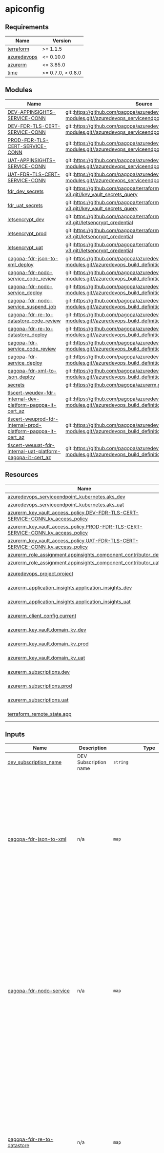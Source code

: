 # apiconfig

<!-- BEGINNING OF PRE-COMMIT-TERRAFORM DOCS HOOK -->
## Requirements

| Name | Version |
|------|---------|
| <a name="requirement_terraform"></a> [terraform](#requirement\_terraform) | >= 1.1.5 |
| <a name="requirement_azuredevops"></a> [azuredevops](#requirement\_azuredevops) | <= 0.10.0 |
| <a name="requirement_azurerm"></a> [azurerm](#requirement\_azurerm) | <= 3.85.0 |
| <a name="requirement_time"></a> [time](#requirement\_time) | >= 0.7.0, < 0.8.0 |

## Modules

| Name | Source | Version |
|------|--------|---------|
| <a name="module_DEV-APPINSIGHTS-SERVICE-CONN"></a> [DEV-APPINSIGHTS-SERVICE-CONN](#module\_DEV-APPINSIGHTS-SERVICE-CONN) | git::https://github.com/pagopa/azuredevops-tf-modules.git//azuredevops_serviceendpoint_federated | v4.1.5 |
| <a name="module_DEV-FDR-TLS-CERT-SERVICE-CONN"></a> [DEV-FDR-TLS-CERT-SERVICE-CONN](#module\_DEV-FDR-TLS-CERT-SERVICE-CONN) | git::https://github.com/pagopa/azuredevops-tf-modules.git//azuredevops_serviceendpoint_federated | v4.1.5 |
| <a name="module_PROD-FDR-TLS-CERT-SERVICE-CONN"></a> [PROD-FDR-TLS-CERT-SERVICE-CONN](#module\_PROD-FDR-TLS-CERT-SERVICE-CONN) | git::https://github.com/pagopa/azuredevops-tf-modules.git//azuredevops_serviceendpoint_federated | v4.1.5 |
| <a name="module_UAT-APPINSIGHTS-SERVICE-CONN"></a> [UAT-APPINSIGHTS-SERVICE-CONN](#module\_UAT-APPINSIGHTS-SERVICE-CONN) | git::https://github.com/pagopa/azuredevops-tf-modules.git//azuredevops_serviceendpoint_federated | v4.1.5 |
| <a name="module_UAT-FDR-TLS-CERT-SERVICE-CONN"></a> [UAT-FDR-TLS-CERT-SERVICE-CONN](#module\_UAT-FDR-TLS-CERT-SERVICE-CONN) | git::https://github.com/pagopa/azuredevops-tf-modules.git//azuredevops_serviceendpoint_federated | v4.1.5 |
| <a name="module_fdr_dev_secrets"></a> [fdr\_dev\_secrets](#module\_fdr\_dev\_secrets) | git::https://github.com/pagopa/terraform-azurerm-v3.git//key_vault_secrets_query | v7.39.0 |
| <a name="module_fdr_uat_secrets"></a> [fdr\_uat\_secrets](#module\_fdr\_uat\_secrets) | git::https://github.com/pagopa/terraform-azurerm-v3.git//key_vault_secrets_query | v7.39.0 |
| <a name="module_letsencrypt_dev"></a> [letsencrypt\_dev](#module\_letsencrypt\_dev) | git::https://github.com/pagopa/terraform-azurerm-v3.git//letsencrypt_credential | v7.39.0 |
| <a name="module_letsencrypt_prod"></a> [letsencrypt\_prod](#module\_letsencrypt\_prod) | git::https://github.com/pagopa/terraform-azurerm-v3.git//letsencrypt_credential | v7.39.0 |
| <a name="module_letsencrypt_uat"></a> [letsencrypt\_uat](#module\_letsencrypt\_uat) | git::https://github.com/pagopa/terraform-azurerm-v3.git//letsencrypt_credential | v7.39.0 |
| <a name="module_pagopa-fdr-json-to-xml_deploy"></a> [pagopa-fdr-json-to-xml\_deploy](#module\_pagopa-fdr-json-to-xml\_deploy) | git::https://github.com/pagopa/azuredevops-tf-modules.git//azuredevops_build_definition_deploy | v4.1.5 |
| <a name="module_pagopa-fdr-nodo-service_code_review"></a> [pagopa-fdr-nodo-service\_code\_review](#module\_pagopa-fdr-nodo-service\_code\_review) | git::https://github.com/pagopa/azuredevops-tf-modules.git//azuredevops_build_definition_code_review | v4.1.5 |
| <a name="module_pagopa-fdr-nodo-service_deploy"></a> [pagopa-fdr-nodo-service\_deploy](#module\_pagopa-fdr-nodo-service\_deploy) | git::https://github.com/pagopa/azuredevops-tf-modules.git//azuredevops_build_definition_deploy | v4.1.5 |
| <a name="module_pagopa-fdr-nodo-service_suspend_job"></a> [pagopa-fdr-nodo-service\_suspend\_job](#module\_pagopa-fdr-nodo-service\_suspend\_job) | git::https://github.com/pagopa/azuredevops-tf-modules.git//azuredevops_build_definition_generic | v4.1.5 |
| <a name="module_pagopa-fdr-re-to-datastore_code_review"></a> [pagopa-fdr-re-to-datastore\_code\_review](#module\_pagopa-fdr-re-to-datastore\_code\_review) | git::https://github.com/pagopa/azuredevops-tf-modules.git//azuredevops_build_definition_code_review | v4.1.5 |
| <a name="module_pagopa-fdr-re-to-datastore_deploy"></a> [pagopa-fdr-re-to-datastore\_deploy](#module\_pagopa-fdr-re-to-datastore\_deploy) | git::https://github.com/pagopa/azuredevops-tf-modules.git//azuredevops_build_definition_deploy | v4.1.5 |
| <a name="module_pagopa-fdr-service_code_review"></a> [pagopa-fdr-service\_code\_review](#module\_pagopa-fdr-service\_code\_review) | git::https://github.com/pagopa/azuredevops-tf-modules.git//azuredevops_build_definition_code_review | v4.1.5 |
| <a name="module_pagopa-fdr-service_deploy"></a> [pagopa-fdr-service\_deploy](#module\_pagopa-fdr-service\_deploy) | git::https://github.com/pagopa/azuredevops-tf-modules.git//azuredevops_build_definition_deploy | v4.1.5 |
| <a name="module_pagopa-fdr-xml-to-json_deploy"></a> [pagopa-fdr-xml-to-json\_deploy](#module\_pagopa-fdr-xml-to-json\_deploy) | git::https://github.com/pagopa/azuredevops-tf-modules.git//azuredevops_build_definition_deploy | v4.1.5 |
| <a name="module_secrets"></a> [secrets](#module\_secrets) | git::https://github.com/pagopa/azurerm.git//key_vault_secrets_query | v2.0.4 |
| <a name="module_tlscert-weudev-fdr-internal-dev-platform-pagopa-it-cert_az"></a> [tlscert-weudev-fdr-internal-dev-platform-pagopa-it-cert\_az](#module\_tlscert-weudev-fdr-internal-dev-platform-pagopa-it-cert\_az) | git::https://github.com/pagopa/azuredevops-tf-modules.git//azuredevops_build_definition_tls_cert_federated | v4.1.5 |
| <a name="module_tlscert-weuprod-fdr-internal-prod-platform-pagopa-it-cert_az"></a> [tlscert-weuprod-fdr-internal-prod-platform-pagopa-it-cert\_az](#module\_tlscert-weuprod-fdr-internal-prod-platform-pagopa-it-cert\_az) | git::https://github.com/pagopa/azuredevops-tf-modules.git//azuredevops_build_definition_tls_cert_federated | v4.1.5 |
| <a name="module_tlscert-weuuat-fdr-internal-uat-platform-pagopa-it-cert_az"></a> [tlscert-weuuat-fdr-internal-uat-platform-pagopa-it-cert\_az](#module\_tlscert-weuuat-fdr-internal-uat-platform-pagopa-it-cert\_az) | git::https://github.com/pagopa/azuredevops-tf-modules.git//azuredevops_build_definition_tls_cert_federated | v4.1.5 |

## Resources

| Name | Type |
|------|------|
| [azuredevops_serviceendpoint_kubernetes.aks_dev](https://registry.terraform.io/providers/microsoft/azuredevops/latest/docs/resources/serviceendpoint_kubernetes) | resource |
| [azuredevops_serviceendpoint_kubernetes.aks_uat](https://registry.terraform.io/providers/microsoft/azuredevops/latest/docs/resources/serviceendpoint_kubernetes) | resource |
| [azurerm_key_vault_access_policy.DEV-FDR-TLS-CERT-SERVICE-CONN_kv_access_policy](https://registry.terraform.io/providers/hashicorp/azurerm/latest/docs/resources/key_vault_access_policy) | resource |
| [azurerm_key_vault_access_policy.PROD-FDR-TLS-CERT-SERVICE-CONN_kv_access_policy](https://registry.terraform.io/providers/hashicorp/azurerm/latest/docs/resources/key_vault_access_policy) | resource |
| [azurerm_key_vault_access_policy.UAT-FDR-TLS-CERT-SERVICE-CONN_kv_access_policy](https://registry.terraform.io/providers/hashicorp/azurerm/latest/docs/resources/key_vault_access_policy) | resource |
| [azurerm_role_assignment.appinsights_component_contributor_dev](https://registry.terraform.io/providers/hashicorp/azurerm/latest/docs/resources/role_assignment) | resource |
| [azurerm_role_assignment.appinsights_component_contributor_uat](https://registry.terraform.io/providers/hashicorp/azurerm/latest/docs/resources/role_assignment) | resource |
| [azuredevops_project.project](https://registry.terraform.io/providers/microsoft/azuredevops/latest/docs/data-sources/project) | data source |
| [azurerm_application_insights.application_insights_dev](https://registry.terraform.io/providers/hashicorp/azurerm/latest/docs/data-sources/application_insights) | data source |
| [azurerm_application_insights.application_insights_uat](https://registry.terraform.io/providers/hashicorp/azurerm/latest/docs/data-sources/application_insights) | data source |
| [azurerm_client_config.current](https://registry.terraform.io/providers/hashicorp/azurerm/latest/docs/data-sources/client_config) | data source |
| [azurerm_key_vault.domain_kv_dev](https://registry.terraform.io/providers/hashicorp/azurerm/latest/docs/data-sources/key_vault) | data source |
| [azurerm_key_vault.domain_kv_prod](https://registry.terraform.io/providers/hashicorp/azurerm/latest/docs/data-sources/key_vault) | data source |
| [azurerm_key_vault.domain_kv_uat](https://registry.terraform.io/providers/hashicorp/azurerm/latest/docs/data-sources/key_vault) | data source |
| [azurerm_subscriptions.dev](https://registry.terraform.io/providers/hashicorp/azurerm/latest/docs/data-sources/subscriptions) | data source |
| [azurerm_subscriptions.prod](https://registry.terraform.io/providers/hashicorp/azurerm/latest/docs/data-sources/subscriptions) | data source |
| [azurerm_subscriptions.uat](https://registry.terraform.io/providers/hashicorp/azurerm/latest/docs/data-sources/subscriptions) | data source |
| [terraform_remote_state.app](https://registry.terraform.io/providers/hashicorp/terraform/latest/docs/data-sources/remote_state) | data source |

## Inputs

| Name | Description | Type | Default | Required |
|------|-------------|------|---------|:--------:|
| <a name="input_dev_subscription_name"></a> [dev\_subscription\_name](#input\_dev\_subscription\_name) | DEV Subscription name | `string` | n/a | yes |
| <a name="input_pagopa-fdr-json-to-xml"></a> [pagopa-fdr-json-to-xml](#input\_pagopa-fdr-json-to-xml) | n/a | `map` | <pre>{<br>  "pipeline": {<br>    "enable_code_review": false,<br>    "enable_deploy": true,<br>    "sonarcloud": {<br>      "org": "pagopa",<br>      "project_key": "pagopa_pagopa-fdr-json-to-xml",<br>      "project_name": "pagopa-fdr-json-to-xml",<br>      "service_connection": "SONARCLOUD-SERVICE-CONN"<br>    }<br>  },<br>  "repository": {<br>    "branch_name": "refs/heads/main",<br>    "name": "pagopa-fdr-json-to-xml",<br>    "organization": "pagopa",<br>    "pipelines_path": ".devops",<br>    "yml_prefix_name": null<br>  }<br>}</pre> | no |
| <a name="input_pagopa-fdr-nodo-service"></a> [pagopa-fdr-nodo-service](#input\_pagopa-fdr-nodo-service) | n/a | `map` | <pre>{<br>  "pipeline": {<br>    "enable_code_review": true,<br>    "enable_deploy": true,<br>    "sonarcloud": {<br>      "org": "pagopa",<br>      "project_key": "pagopa_pagopa-fdr-nodo-dei-pagamenti",<br>      "project_name": "pagopa-fdr-nodo-dei-pagamenti",<br>      "service_connection": "SONARCLOUD-SERVICE-CONN"<br>    },<br>    "suspend_job": {<br>      "enabled": true,<br>      "name": "suspend-job-pipeline",<br>      "pipeline_yml_filename": "suspend-job-pipelines.yml"<br>    }<br>  },<br>  "repository": {<br>    "branch_name": "refs/heads/main",<br>    "name": "pagopa-fdr-nodo-dei-pagamenti",<br>    "organization": "pagopa",<br>    "pipelines_path": ".devops",<br>    "yml_prefix_name": null<br>  }<br>}</pre> | no |
| <a name="input_pagopa-fdr-re-to-datastore"></a> [pagopa-fdr-re-to-datastore](#input\_pagopa-fdr-re-to-datastore) | n/a | `map` | <pre>{<br>  "pipeline": {<br>    "enable_code_review": false,<br>    "enable_deploy": true,<br>    "sonarcloud": {<br>      "org": "pagopa",<br>      "project_key": "pagopa_pagopa-fdr-re-to-datastore",<br>      "project_name": "pagopa-fdr-re-to-datastore",<br>      "service_connection": "SONARCLOUD-SERVICE-CONN"<br>    }<br>  },<br>  "repository": {<br>    "branch_name": "refs/heads/main",<br>    "name": "pagopa-fdr-re-to-datastore",<br>    "organization": "pagopa",<br>    "pipelines_path": ".devops",<br>    "yml_prefix_name": null<br>  }<br>}</pre> | no |
| <a name="input_pagopa-fdr-service"></a> [pagopa-fdr-service](#input\_pagopa-fdr-service) | n/a | `map` | <pre>{<br>  "pipeline": {<br>    "enable_code_review": true,<br>    "enable_deploy": true,<br>    "sonarcloud": {<br>      "org": "pagopa",<br>      "project_key": "pagopa_pagopa-fdr",<br>      "project_name": "pagopa-fdr",<br>      "service_connection": "SONARCLOUD-SERVICE-CONN"<br>    }<br>  },<br>  "repository": {<br>    "branch_name": "refs/heads/main",<br>    "name": "pagopa-fdr",<br>    "organization": "pagopa",<br>    "pipelines_path": ".devops",<br>    "yml_prefix_name": null<br>  }<br>}</pre> | no |
| <a name="input_pagopa-fdr-xml-to-json"></a> [pagopa-fdr-xml-to-json](#input\_pagopa-fdr-xml-to-json) | n/a | `map` | <pre>{<br>  "pipeline": {<br>    "enable_code_review": false,<br>    "enable_deploy": true,<br>    "sonarcloud": {<br>      "org": "pagopa",<br>      "project_key": "pagopa_pagopa-fdr-xml-to-json",<br>      "project_name": "pagopa-fdr-xml-to-json",<br>      "service_connection": "SONARCLOUD-SERVICE-CONN"<br>    }<br>  },<br>  "repository": {<br>    "branch_name": "refs/heads/main",<br>    "name": "pagopa-fdr-xml-to-json",<br>    "organization": "pagopa",<br>    "pipelines_path": ".devops",<br>    "yml_prefix_name": null<br>  }<br>}</pre> | no |
| <a name="input_pipeline_environments"></a> [pipeline\_environments](#input\_pipeline\_environments) | List of environments pipeline to create | `list(any)` | n/a | yes |
| <a name="input_prod_subscription_name"></a> [prod\_subscription\_name](#input\_prod\_subscription\_name) | PROD Subscription name | `string` | n/a | yes |
| <a name="input_project_name"></a> [project\_name](#input\_project\_name) | Project name (e.g. pagoPA platform) | `string` | n/a | yes |
| <a name="input_terraform_remote_state_app"></a> [terraform\_remote\_state\_app](#input\_terraform\_remote\_state\_app) | n/a | <pre>object({<br>    resource_group_name  = string,<br>    storage_account_name = string,<br>    container_name       = string,<br>    key                  = string<br>  })</pre> | n/a | yes |
| <a name="input_tlscert-weudev-fdr-internal-dev-platform-pagopa-it"></a> [tlscert-weudev-fdr-internal-dev-platform-pagopa-it](#input\_tlscert-weudev-fdr-internal-dev-platform-pagopa-it) | n/a | `map` | <pre>{<br>  "pipeline": {<br>    "dns_record_name": "weudev.fdr.internal",<br>    "dns_zone_name": "dev.platform.pagopa.it",<br>    "dns_zone_resource_group": "pagopa-d-vnet-rg",<br>    "enable_tls_cert": true,<br>    "path": "TLS-Certificates\\DEV",<br>    "variables": {<br>      "CERT_NAME_EXPIRE_SECONDS": "2592000",<br>      "KEY_VAULT_NAME": "pagopa-d-fdr-kv"<br>    },<br>    "variables_secret": {}<br>  },<br>  "repository": {<br>    "branch_name": "refs/heads/master",<br>    "name": "le-azure-acme-tiny",<br>    "organization": "pagopa",<br>    "pipelines_path": "."<br>  }<br>}</pre> | no |
| <a name="input_tlscert-weuprod-fdr-internal-prod-platform-pagopa-it"></a> [tlscert-weuprod-fdr-internal-prod-platform-pagopa-it](#input\_tlscert-weuprod-fdr-internal-prod-platform-pagopa-it) | n/a | `map` | <pre>{<br>  "pipeline": {<br>    "dns_record_name": "weuprod.fdr.internal",<br>    "dns_zone_name": "platform.pagopa.it",<br>    "dns_zone_resource_group": "pagopa-p-vnet-rg",<br>    "enable_tls_cert": true,<br>    "path": "TLS-Certificates\\PROD",<br>    "variables": {<br>      "CERT_NAME_EXPIRE_SECONDS": "2592000",<br>      "KEY_VAULT_NAME": "pagopa-p-fdr-kv"<br>    },<br>    "variables_secret": {}<br>  },<br>  "repository": {<br>    "branch_name": "refs/heads/master",<br>    "name": "le-azure-acme-tiny",<br>    "organization": "pagopa",<br>    "pipelines_path": "."<br>  }<br>}</pre> | no |
| <a name="input_tlscert-weuuat-fdr-internal-uat-platform-pagopa-it"></a> [tlscert-weuuat-fdr-internal-uat-platform-pagopa-it](#input\_tlscert-weuuat-fdr-internal-uat-platform-pagopa-it) | n/a | `map` | <pre>{<br>  "pipeline": {<br>    "dns_record_name": "weuuat.fdr.internal",<br>    "dns_zone_name": "uat.platform.pagopa.it",<br>    "dns_zone_resource_group": "pagopa-u-vnet-rg",<br>    "enable_tls_cert": true,<br>    "path": "TLS-Certificates\\UAT",<br>    "variables": {<br>      "CERT_NAME_EXPIRE_SECONDS": "2592000",<br>      "KEY_VAULT_NAME": "pagopa-u-fdr-kv"<br>    },<br>    "variables_secret": {}<br>  },<br>  "repository": {<br>    "branch_name": "refs/heads/master",<br>    "name": "le-azure-acme-tiny",<br>    "organization": "pagopa",<br>    "pipelines_path": "."<br>  }<br>}</pre> | no |
| <a name="input_uat_subscription_name"></a> [uat\_subscription\_name](#input\_uat\_subscription\_name) | UAT Subscription name | `string` | n/a | yes |

## Outputs

No outputs.
<!-- END OF PRE-COMMIT-TERRAFORM DOCS HOOK -->
